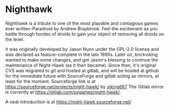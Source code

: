 # Nighthawk

Nighthawk is a tribute to one of the most playable and contagious games ever written­-Paradroid by Andrew Braybrook. Feel the excitement as you battle through hordes of droids to gain your object of removing all droids on the level.

It was originally developed by Jason Nunn under the GPL-2.0 license and was declared as feature-complete in the late 1990s. Later on, brickviking wanted to make some changes, and got Jason's blessing to continue the maintenance of Night-Hawk (as it then became). Since then, it's original CVS was migrated to git and hosted at gitlab, and will be hosted at github for the immediate future with SourceForge and gitlab acting as mirrors, at least for the moment.
Sourceforge link is at https://sourceforge.net/projects/night-hawk/ by [viking667](http://sourceforge.net/users/viking667) 
The Gitlab mirror is currently at https://gitlab.com/osgames/night-hawk/.

A neat introduction is at https://night-hawk.sourceforge.net/
